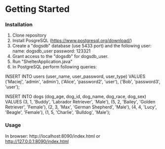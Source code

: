 # Getting Started

### Installation

1. Clone repository
2. Install PosgreSQL (https://www.postgresql.org/download/)
3. Create a "dogsdb" database (use 5433 port) and the following user:
name: dogsdb_user
password: 123321
4. Grant access to the "dogsdb" for dogsdb_user.
5. Run "ShelterApplication.java"
6. In PostgreSQL perform following queries:



INSERT INTO users (user_name, user_password, user_type)
VALUES ('Maciej', 'admin', 'admin'),
('Alice', 'password2', 'user'),
('Bob', 'password3', 'user');   

INSERT INTO dogs (dog_age, dog_id, dog_name, dog_race, dog_sex) VALUES
(3, 1, 'Buddy', 'Labrador Retriever', 'Male'),
(5, 2, 'Bailey', 'Golden Retriever', 'Female'),
(2, 3, 'Max', 'German Shepherd', 'Male'),
(4, 4, 'Lucy', 'Beagle', 'Female'),
(1, 5, 'Charlie', 'Bulldog', 'Male');


### Usage

In browser: http://localhost:8090/index.html or http://127.0.0.1:8090/index.html 
